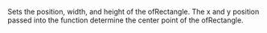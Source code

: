 Sets the position, width, and height of the ofRectangle.
The x and y position passed into the function determine the center point of the ofRectangle.
